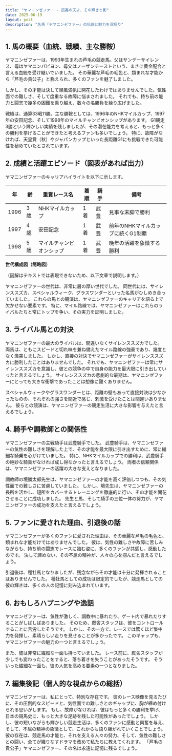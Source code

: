 ```yaml
---
title: "ヤマニンゼファー - 孤高の天才、その輝きと影"
date: 2025-06-19
layout: post
description: "名馬『ヤマニンゼファー』の伝説と魅力を深堀り"
---
```


## 1. 馬の概要（血統、戦績、主な勝鞍）

ヤマニンゼファーは、1993年生まれの芦毛の競走馬。父はサンデーサイレンス、母はヤマニンパピヨン、母父はノーザンテーストという、まさに黄金配合と言える血統を受け継いでいました。  その華麗な芦毛の毛色と、類まれな才能から「芦毛の貴公子」と称えられ、多くのファンを魅了しました。

しかし、その才能は決して順風満帆に開花したわけではありませんでした。気性面での難しさ、そして度重なる故障に悩まされました。  それでも、持ち前の能力と闘志で幾多の困難を乗り越え、数々の名勝負を繰り広げました。

戦績は、通算33戦11勝。主な勝鞍としては、1996年のNHKマイルカップ、1997年の安田記念、そして1998年のマイルチャンピオンシップがあります。  G1競走3勝という輝かしい実績を残しましたが、その潜在能力を考えると、もっと多くの勝利を挙げることができたと考えるファンも多いでしょう。  特に、故障がなければ、天皇賞（秋）やジャパンカップといった長距離G1にも挑戦できた可能性を秘めていたとされています。


## 2. 成績と活躍エピソード（図表があれば出力）

ヤマニンゼファーのキャリアハイライトを以下に示します。

| 年 | 齢 | 重賞レース名 | 着順 | 騎手 | 備考 |
|---|---|---|---|---|---|
| 1996 | 3歳 | NHKマイルカップ | 1着 | 武豊 | 見事な末脚で勝利 |
| 1997 | 4歳 | 安田記念 | 1着 | 武豊 | 前年のNHKマイルカップに続くG1制覇 |
| 1998 | 5歳 | マイルチャンピオンシップ | 1着 | 武豊 | 晩年の活躍を象徴する勝利 |


**世代構成図（簡略図）**

（図解はテキストでは表現できないため、以下文章で説明します。）

ヤマニンゼファーの世代は、非常に層の厚い世代でした。  同世代には、サイレンススズカ、スペシャルウィーク、グラスワンダーといった名馬がひしめき合っていました。  これらの馬との競演は、ヤマニンゼファーのキャリアを語る上で欠かせない要素です。  特に、マイル路線では、ヤマニンゼファーはこれらのライバルたちと常にトップを争い、その実力を証明しました。


## 3. ライバル馬との対決

ヤマニンゼファーの最大のライバルは、間違いなくサイレンススズカでした。  両馬は、ともにスピードと切れ味を兼ね備えたマイル路線の強豪であり、幾度となく激突しました。  しかし、直接の対決でヤマニンゼファーがサイレンススズカに勝利したことはありませんでした。  それでも、ヤマニンゼファーは常にサイレンススズカを意識し、彼との競争の中で自身の能力を最大限に引き出していったと言えるでしょう。  サイレンススズカの悲劇的な最期は、ヤマニンゼファーにとっても大きな衝撃であったことは想像に難くありません。

スペシャルウィークやグラスワンダーとは、距離の壁もあって直接対決は少なかったものの、それぞれの強さを間近で感じ、刺激を受けたことは間違いありません。  彼らとの競演は、ヤマニンゼファーの競走生活に大きな影響を与えたと言えるでしょう。


## 4. 騎手や調教師との関係性

ヤマニンゼファーの主戦騎手は武豊騎手でした。  武豊騎手は、ヤマニンゼファーの気性の難しさを理解した上で、その才能を最大限に引き出すために、常に繊細な騎乗を心がけていました。  特に、NHKマイルカップでの勝利は、武豊騎手の絶妙な騎乗がなければ成し得なかったと言えるでしょう。  両者の信頼関係は、ヤマニンゼファーの活躍の大きな支えとなりました。

調教師の境勝太郎先生は、ヤマニンゼファーの才能を高く評価しつつも、その気性面での難しさに苦慮していました。  しかし、境先生は、ヤマニンゼファーの長所を活かし、短所をカバーするトレーニングを徹底的に行い、その才能を開花させることに成功しました。  先生と馬、そして騎手の三位一体の努力が、ヤマニンゼファーの成功を支えたと言えるでしょう。


## 5. ファンに愛された理由、引退後の話

ヤマニンゼファーが多くのファンに愛された理由は、その華麗な芦毛の毛色と、類まれな才能だけではありませんでした。  彼は、気性の難しさや故障に苦しみながらも、持ち前の闘志でレースに臨む姿に、多くのファンが共感し、感動したのです。  決して諦めない、その不屈の精神が、人々の心を掴んだと言えるでしょう。

引退後は、種牡馬となりましたが、残念ながらその才能は十分に発揮されることはありませんでした。  種牡馬としての成功は限定的でしたが、競走馬としての彼の輝きは、多くの人の記憶に刻み込まれています。


## 6. おもしろハプニングや逸話

ヤマニンゼファーは、気性が激しく、調教中に暴れたり、ゲート内で暴れたりすることがしばしばありました。  そのため、厩舎スタッフは、彼をコントロールすることに苦労したそうです。  しかし、その一方で、レースでは驚くほど集中力を発揮し、素晴らしい走りを見せることが多かったです。  このギャップも、ヤマニンゼファーの魅力の一つと言えるでしょう。

また、彼は非常に繊細な一面も持っていました。  レース前に、厩舎スタッフが少しでも変わったことをすると、落ち着きを失うことがあったそうです。  そういった繊細な一面も、彼の人気を高める要素の一つとなりました。


## 7. 編集後記（個人的な視点からの総括）

ヤマニンゼファーは、私にとって、特別な存在です。  彼のレース映像を見るたびに、その圧倒的なスピードと、気性面での難しさとのギャップに、胸が締め付けられる思いがします。  もし、故障がなければ、彼はもっと多くの勝利を挙げ、日本の競馬史に、もっと大きな足跡を残した可能性があったでしょう。  しかし、彼の短いながらも輝かしい競走生活は、多くのファンに感動と興奮を与え、そして、不屈の精神の象徴として、これからも語り継がれていくことでしょう。  彼の存在は、競走馬の才能と、それを支える人々の努力、そして、気性の難しさとの闘い、全てが織りなすドラマを改めて私たちに教えてくれます。  「芦毛の貴公子」ヤマニンゼファー、その名は永遠に記憶に残るでしょう。
